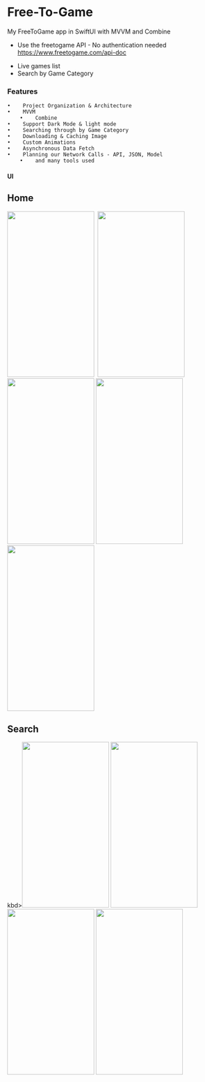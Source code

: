 # Free-To-Game
My FreeToGame app in SwiftUI with MVVM and Combine


* Use the freetogame API - No authentication needed  https://www.freetogame.com/api-doc
 -	 Live games list 
 - 	 Search by Game Category

### Features


 	•	 Project Organization & Architecture
	•	 MVVM 
        •	 Combine 
	•	 Support Dark Mode & light mode 
	•	 Searching through by Game Category
	•	 Downloading & Caching Image
	•	 Custom Animations
	•	 Asynchronous Data Fetch
	•	 Planning our Network Calls - API, JSON, Model
        •	 and many tools used

 
#### UI

## Home

<kbd><img src="https://user-images.githubusercontent.com/41602889/215758498-7ce345a1-1f67-4802-beba-00bf0d7734e0.png" width="200" height="380">  </kbd><kbd><img src="https://user-images.githubusercontent.com/41602889/215758514-8090931e-5477-4004-919b-9f9cc255ebdd.png" width="200" height="380"></kbd>
<kbd><img src="https://user-images.githubusercontent.com/41602889/215759661-1075099a-840c-4f10-8124-60312f7641a4.png" width="200" height="380"></kbd>
<kbd><img src="https://user-images.githubusercontent.com/41602889/215758533-70aa83f5-606f-4530-856c-3f40177d712f.png" width="200" height="380"></kbd>
<kbd><img src="https://user-images.githubusercontent.com/41602889/215759703-a1affac6-2017-40ad-8ee1-0eba143a5381.png" width="200" height="380"></kbd>

## Search


kbd><img src="https://user-images.githubusercontent.com/41602889/215758582-0fa8e295-78b3-4d9d-b22e-210ad518b6ba.png" width="200" height="380">  </kbd>
<kbd><img src="https://user-images.githubusercontent.com/41602889/215759201-d5ba2495-1133-41f4-9a02-a4cddc37dde3.png" width="200" height="380"></kbd>
<kbd><img src="https://user-images.githubusercontent.com/41602889/215759214-01969e72-9a55-443c-84fa-fcac3e02007f.png" width="200" height="380"></kbd>
<kbd><img src="https://user-images.githubusercontent.com/41602889/215759241-8a76dab2-84c5-4819-a560-7a850ed56da3.png" width="200" height="380"></kbd>

